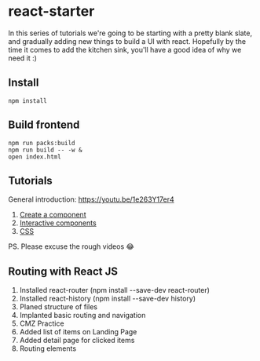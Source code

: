 # react-starter

In this series of tutorials we're going to be starting with a pretty blank slate, and gradually adding new things to build a UI with react.  Hopefully by the time it comes to add the kitchen sink, you'll have a good idea of why we need it :)

## Install

```
npm install
```

## Build frontend

```
npm run packs:build
npm run build -- -w &
open index.html
```

## Tutorials

General introduction: https://youtu.be/1e263Y17er4

1. [Create a component](https://github.com/joshwnj/react-starter/blob/master/tutorials/1.md)
1. [Interactive components](https://github.com/joshwnj/react-starter/blob/master/tutorials/2.md)
1. [CSS](https://github.com/joshwnj/react-starter/blob/master/tutorials/3.md)

PS. Please excuse the rough videos 😂

## Routing with React JS
1. Installed react-router (npm install --save-dev react-router)
2. Installed react-history (npm install --save-dev history)
3. Planed structure of files
4. Implanted basic routing and navigation
5. CMZ Practice
6. Added list of items on Landing Page
7. Added detail page for clicked items
8. Routing elements 
